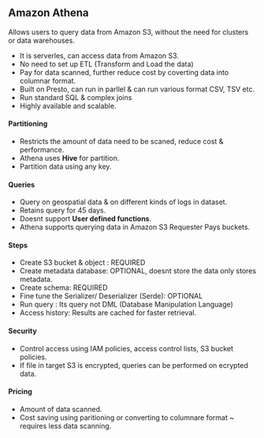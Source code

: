 ## Amazon Athena

Allows users to query data from Amazon S3, without the need for clusters or data warehouses.

- It is serverles, can access data from Amazon S3.
- No need to set up ETL (Transform and Load the data)
- Pay for data scanned, further reduce cost by coverting data into columnar format.
- Built on Presto, can run in parllel & can run various format CSV, TSV etc.
- Run standard SQL & complex joins
- Highly available and scalable.

#### Partitioning

- Restricts the amount of data need to be scaned, reduce cost & performance.
- Athena uses **Hive** for partition.
- Partition data using any key.

#### Queries

- Query on geospatial data & on different kinds of logs in dataset.
- Retains query for 45 days.
- Doesnt support **User defined functions**.
- Athena supports querying data in Amazon S3 Requester Pays buckets.

#### Steps

- Create S3 bucket & object : REQUIRED
- Create metadata database: OPTIONAL, doesnt store the data only stores metadata.
- Create schema: REQUIRED
- Fine tune the Serializer/ Deserializer (Serde): OPTIONAL
- Run query : Its query not DML (Database Manipulation Language)
- Access history: Results are cached for faster retrieval.

#### Security

- Control access using IAM policies, access control lists, S3 bucket policies.
- If file in target S3 is encrypted, queries can be performed on ecrypted data.

#### Pricing

- Amount of data scanned.
- Cost saving using paritioning or converting to columnare format ~ requires less data scanning.


